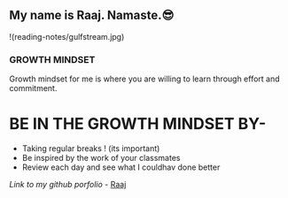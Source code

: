 
## My name is Raaj. Namaste.😎

!(reading-notes/gulfstream.jpg)
 
 
 

### GROWTH MINDSET ###
 
Growth mindset for me is where you are willing to learn through effort and commitment.

# BE IN THE GROWTH MINDSET BY-
- Taking regular breaks ! (its important)
- Be inspired by the work of your classmates
- Review each day and see what I couldhav done better

*Link to my github porfolio* - [Raaj](https://github.com/raajv)

